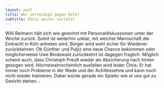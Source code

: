 ```yaml
---
layout: post
title: Wer verteidigt gegen Köln?
subtitle: Chris weiter verletzt
---
```


Willi Reimann hält sich wie gewohnt mit Personaldiskussionen unter der Woche zurück. Somit ist weiterhin unklar, mit welcher Mannschaft die Eintracht in Köln antreten wird. Bürger wird wohl sicher für Wiedener zurückkehren. Ob Günther und Puljiz eine neue Chance bekommen oder möglicherweise Uwe Bindewald zurückkehrt ist dagegen fraglich. Möglich scheint auch, dass Christoph Preuß wieder als Absicherung nach hinten gezogen wird. Höchstwahrscheinlich ausfallen wird leider Chris. Er hat immer noch Probleme in der Wade und der Achillessehne und kann noch nicht wieder trainieren. Dabei würde gerade ein Spieler wie er uns gut zu Gesicht stehen...


